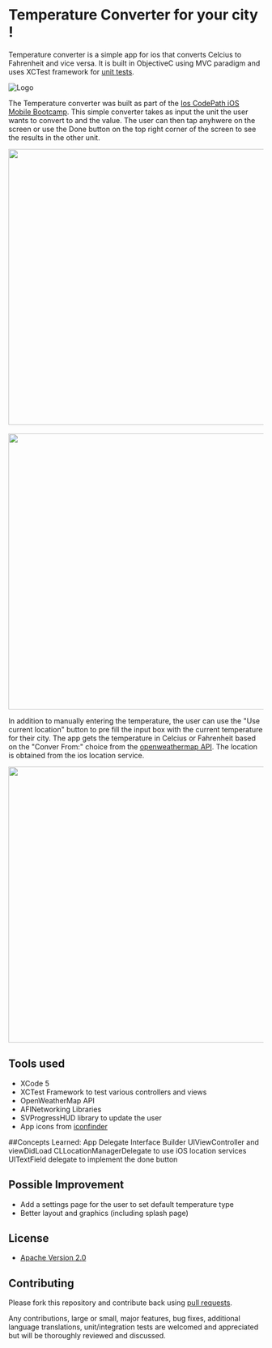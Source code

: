 # Temperature Converter for your city !

Temperature converter is a simple app for ios that converts Celcius to Fahrenheit and vice versa.
It is built in ObjectiveC using MVC paradigm and uses XCTest framework for [unit tests](https://github.com/8indaas/ios-temperature-converter/tree/master/TemperatureConverterTests).

![Logo](http://i.imgur.com/regQR1g.png)

The Temperature converter was built as part of the [Ios CodePath iOS Mobile Bootcamp](http://thecodepath.com/iosbootcamp). This simple converter takes as input the unit the user wants to convert to and the value. The user can then tap anyhwere on the screen or use the Done button on the top right corner of the screen to see the results in the other unit.<br/>

<img src="http://i.imgur.com/6VLemGv.png" height="545" />
&nbsp;&nbsp;
<img src="http://i.imgur.com/kbfbx1Z.png" height="545" />
<br/>

In addition to manually entering the temperature, the user can use the "Use current location" button to pre fill the input box with the current temperature for their city. The app gets the temperature in Celcius or Fahrenheit based on the "Conver From:" choice from the [openweathermap API](http://bugs.openweathermap.org/projects/api/wiki/Api_2_5_weather). The location is obtained from the ios location service.

<img src="http://i.imgur.com/SeXsTJr.png" height="545" />

## Tools used
* XCode 5
* XCTest Framework to test various controllers and views
* OpenWeatherMap API
* AFINetworking Libraries
* SVProgressHUD library to update the user
* App icons from [iconfinder](https://www.iconfinder.com/icons/48742/calculator_icon#size=128)

##Concepts Learned:
App Delegate
Interface Builder
UIViewController and viewDidLoad
CLLocationManagerDelegate to use iOS location services
UITextField delegate to implement the done button

## Possible Improvement
* Add a settings page for the user to set default temperature type
* Better layout and graphics (including splash page)

## License

* [Apache Version 2.0](http://www.apache.org/licenses/LICENSE-2.0.html)

## Contributing

Please fork this repository and contribute back using
[pull requests](https://github.com/8indaas/ios-temperature-converter/pulls).

Any contributions, large or small, major features, bug fixes, additional
language translations, unit/integration tests are welcomed and appreciated
but will be thoroughly reviewed and discussed.
